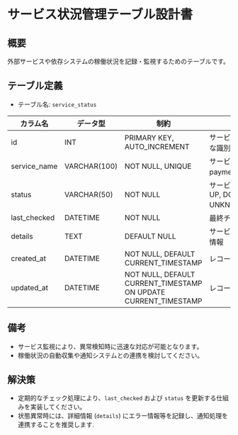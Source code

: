 # サービス状況管理テーブル設計書

## 概要
外部サービスや依存システムの稼働状況を記録・監視するためのテーブルです。

## テーブル定義
- テーブル名: `service_status`

| カラム名      | データ型      | 制約                                      | 説明                                      |
|---------------|---------------|-------------------------------------------|-------------------------------------------|
| id            | INT           | PRIMARY KEY, AUTO_INCREMENT               | サービス状況の一意な識別子                     |
| service_name  | VARCHAR(100)  | NOT NULL, UNIQUE                          | サービス名（例: payment_gateway）          |
| status        | VARCHAR(50)   | NOT NULL                                  | サービスの状態（例: UP, DOWN, UNKNOWN）    |
| last_checked  | DATETIME      | NOT NULL                                  | 最終チェック日時                           |
| details       | TEXT          | DEFAULT NULL                              | サービス状態の詳細情報                        |
| created_at    | DATETIME      | NOT NULL, DEFAULT CURRENT_TIMESTAMP       | レコード作成日時                           |
| updated_at    | DATETIME      | NOT NULL, DEFAULT CURRENT_TIMESTAMP ON UPDATE CURRENT_TIMESTAMP | レコード更新日時                  |

## 備考
- サービス監視により、異常検知時に迅速な対応が可能となります。
- 稼働状況の自動収集や通知システムとの連携を検討してください。

## 解決策
- 定期的なチェック処理により、`last_checked` および `status` を更新する仕組みを実装してください。
- 状態異常時には、詳細情報 (`details`) にエラー情報等を記録し、通知処理を連携することを推奨します.
